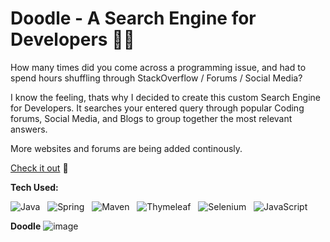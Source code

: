 # Doodle - A Search Engine for Developers 👨‍💻

How many times did you come across a programming issue, and had to spend hours shuffling through StackOverflow / Forums / Social Media?

I know the feeling, thats why I decided to create this custom Search Engine for Developers. It searches your entered query through popular Coding forums, Social Media, and Blogs to group together the most relevant answers. 

More websites and forums are being added continously.

[Check it out](https://projects.rishabhsingh.dev/doodle) 🔗

**Tech Used:**

![Java](https://img.shields.io/badge/java-black?style=for-the-badge&logo=openjdk) &nbsp; ![Spring](https://img.shields.io/badge/spring-black?style=for-the-badge&logo=spring) &nbsp; ![Maven](https://img.shields.io/badge/maven-black?style=for-the-badge&logo=apachemaven) &nbsp; ![Thymeleaf](https://img.shields.io/badge/thymeleaf-black?style=for-the-badge&logo=thymeleaf) &nbsp; ![Selenium](https://img.shields.io/badge/selenium-black?style=for-the-badge&logo=selenium) &nbsp; ![JavaScript](https://img.shields.io/badge/javascript-black?style=for-the-badge&logo=javascript)


**Doodle**
![image](https://github.com/rishabhsdev/doodle/assets/56164824/a795c3f8-754b-4aca-bc2c-e89c14a1ab5e)
